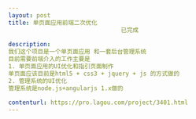 ```yaml
---                
layout: post       
title: 单页面应用前端二次优化
                                已完成
           
description: 
我们这个项目是一个单页面应用 和一套后台管理系统
目前需要前端介入的工作主要是
1. 单页面应用的UI优化和指引页面制作
单页面应该目前是html5 + css3 + jquery + js 的方式做的 
2. 管理系统的UI优化 
管理系统是node.js+angularjs 1.x做的
     
contenturl: https://pro.lagou.com/project/3401.html      
---                 
```

